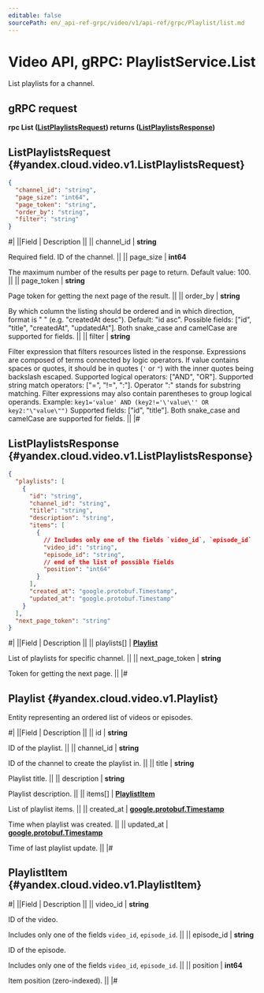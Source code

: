 ```yaml
---
editable: false
sourcePath: en/_api-ref-grpc/video/v1/api-ref/grpc/Playlist/list.md
---
```


# Video API, gRPC: PlaylistService.List

List playlists for a channel.

## gRPC request

**rpc List ([ListPlaylistsRequest](#yandex.cloud.video.v1.ListPlaylistsRequest)) returns ([ListPlaylistsResponse](#yandex.cloud.video.v1.ListPlaylistsResponse))**

## ListPlaylistsRequest {#yandex.cloud.video.v1.ListPlaylistsRequest}

```json
{
  "channel_id": "string",
  "page_size": "int64",
  "page_token": "string",
  "order_by": "string",
  "filter": "string"
}
```

#|
||Field | Description ||
|| channel_id | **string**

Required field. ID of the channel. ||
|| page_size | **int64**

The maximum number of the results per page to return.
Default value: 100. ||
|| page_token | **string**

Page token for getting the next page of the result. ||
|| order_by | **string**

By which column the listing should be ordered and in which direction,
format is "<field> <order>" (e.g. "createdAt desc").
Default: "id asc".
Possible fields: ["id", "title", "createdAt", "updatedAt"].
Both snake_case and camelCase are supported for fields. ||
|| filter | **string**

Filter expression that filters resources listed in the response.
Expressions are composed of terms connected by logic operators.
If value contains spaces or quotes,
it should be in quotes (`'` or `"`) with the inner quotes being backslash escaped.
Supported logical operators: ["AND", "OR"].
Supported string match operators: ["=", "!=", ":"].
Operator ":" stands for substring matching.
Filter expressions may also contain parentheses to group logical operands.
Example: `key1='value' AND (key2!='\'value\'' OR key2:"\"value\"")`
Supported fields: ["id", "title"].
Both snake_case and camelCase are supported for fields. ||
|#

## ListPlaylistsResponse {#yandex.cloud.video.v1.ListPlaylistsResponse}

```json
{
  "playlists": [
    {
      "id": "string",
      "channel_id": "string",
      "title": "string",
      "description": "string",
      "items": [
        {
          // Includes only one of the fields `video_id`, `episode_id`
          "video_id": "string",
          "episode_id": "string",
          // end of the list of possible fields
          "position": "int64"
        }
      ],
      "created_at": "google.protobuf.Timestamp",
      "updated_at": "google.protobuf.Timestamp"
    }
  ],
  "next_page_token": "string"
}
```

#|
||Field | Description ||
|| playlists[] | **[Playlist](#yandex.cloud.video.v1.Playlist)**

List of playlists for specific channel. ||
|| next_page_token | **string**

Token for getting the next page. ||
|#

## Playlist {#yandex.cloud.video.v1.Playlist}

Entity representing an ordered list of videos or episodes.

#|
||Field | Description ||
|| id | **string**

ID of the playlist. ||
|| channel_id | **string**

ID of the channel to create the playlist in. ||
|| title | **string**

Playlist title. ||
|| description | **string**

Playlist description. ||
|| items[] | **[PlaylistItem](#yandex.cloud.video.v1.PlaylistItem)**

List of playlist items. ||
|| created_at | **[google.protobuf.Timestamp](https://developers.google.com/protocol-buffers/docs/reference/google.protobuf#timestamp)**

Time when playlist was created. ||
|| updated_at | **[google.protobuf.Timestamp](https://developers.google.com/protocol-buffers/docs/reference/google.protobuf#timestamp)**

Time of last playlist update. ||
|#

## PlaylistItem {#yandex.cloud.video.v1.PlaylistItem}

#|
||Field | Description ||
|| video_id | **string**

ID of the video.

Includes only one of the fields `video_id`, `episode_id`. ||
|| episode_id | **string**

ID of the episode.

Includes only one of the fields `video_id`, `episode_id`. ||
|| position | **int64**

Item position (zero-indexed). ||
|#